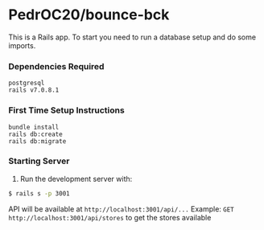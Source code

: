 # PedrOC20/bounce-bck

This is a Rails app. To start you need to run a database setup and do some imports.

### Dependencies Required

```
postgresql
rails v7.0.8.1
```


### First Time Setup Instructions

```
bundle install
rails db:create
rails db:migrate
```

### Starting Server
1. Run the development server with:

```bash
$ rails s -p 3001
```

API will be available at `http://localhost:3001/api/...` 
Example: `GET http://localhost:3001/api/stores` to get the stores available

